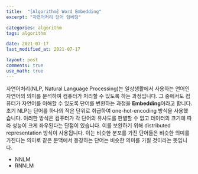 ```yaml
---
title:  "[Algorithm] Word Embedding"
excerpt: "자연어처리 단어 임베딩"

categories: algorithm
tags: algorithm

date: 2021-07-17
last_modified_at: 2021-07-17

layout: post
comments: true
use_math: true
---
```


자연어처리(NLP, Natural Language Processing)는 일상생활에서 사용하는 언어인 자연어의 의미를 분석하여 컴퓨터가 처리할 수 있도록 하는 과정입니다. 그 중에서도 컴퓨터가 자연어를 이해할 수 있도록 단어를 변환하는 과정을 **Embedding**이라고 합니다. 초기 NLP는 단어를 하나의 작은 단위로 취급하여 one-hot-encoding 방식을 사용했습니다. 이러한 방식은 컴퓨터가 각 단어의 유사도를 판별할 수 없고 데이터의 크기에 따라 성능이 크게 좌우된다는 단점이 있습니다. 이를 보완하기 위해 distributed representation 방식이 사용됩니다. 이는 비슷한 분포를 가진 단어들은 비슷한 의미를 가진다는 의미로 같은 문맥에서 등장하는 단어는 비슷한 의미를 가질 것이라는 뜻입니다.

* NNLM
* RNNLM
